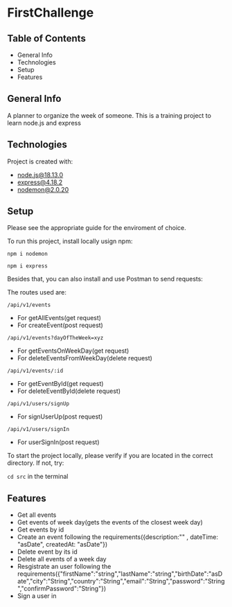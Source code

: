 # FirstChallenge

## Table of Contents
* General Info
* Technologies
* Setup
* Features

## General Info
A planner to organize the week of someone. This is a training project to learn node.js and express

## Technologies
Project is created with:

* node.js@18.13.0 
* express@4.18.2
* nodemon@2.0.20

## Setup
Please see the appropriate guide for the enviroment of choice.

To run this project, install locally usign npm:

```npm i nodemon```

```npm i express```

Besides that, you can also install and use Postman to send requests:

The routes used are:

```/api/v1/events```
 * For getAllEvents(get request)
 * For createEvent(post request)
 
```/api/v1/events?dayOfTheWeek=xyz```
 * For  getEventsOnWeekDay(get request)
 * For deleteEventsFromWeekDay(delete request)
  
```/api/v1/events/:id```
 *  For getEventById(get request) 
 *  For deleteEventById(delete request)

```/api/v1/users/signUp```
 * For signUserUp(post request)
  
```/api/v1/users/signIn```
 * For userSignIn(post request)

To start the project locally, please verify if you are located in the correct directory. If not, try:

```cd src``` in the terminal

## Features
* Get all events
* Get events of week day(gets the events of the closest week day)
* Get events by id
* Create an event following the requirements({description:"" , dateTime: "asDate", createdAt: "asDate"})
* Delete event by its id
* Delete all events of a week day
* Resgistrate an user following the requirements({"firstName":"string","lastName":"string","birthDate":"asDate","city":"String","country":"String","email":"String","password":"String","confirmPassword":"String"})
* Sign a user in

